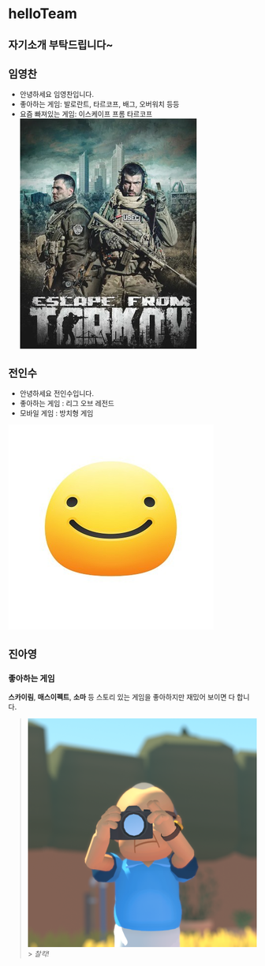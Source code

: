 # helloTeam

## 자기소개 부탁드립니다~

## 임영찬

- 안녕하세요 임영찬입니다.
- 좋아하는 게임: 발로란트, 타르코프, 배그, 오버워치 등등
- 요즘 빠져있는 게임: 이스케이프 프롬 타르코프</br>
  ![타르코프 이미지](/Tarkov.jpg)

## 전인수
- 안녕하세요 전인수입니다.
- 좋아하는 게임 : 리그 오브 레전드
- 모바일 게임 : 방치형 게임   

 ![이미지](/jisImage.jpg)


## 진아영

### 좋아하는 게임

**스카이림**, **매스이펙트**, **소마** 등 스토리 있는 게임을 좋아하지만 재밌어 보이면 다 합니다.

> ![Alba](/alba-photo.png) > _찰칵!_
